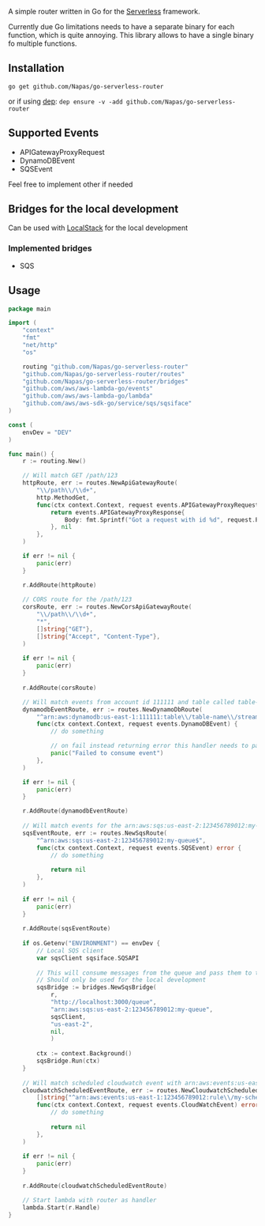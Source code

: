 A simple router written in Go for the [Serverless](https://serverless.com/) framework.

Currently due Go limitations needs to have a separate binary for each function, which is quite annoying. This library allows to have a single binary fo multiple functions.

## Installation
```go get github.com/Napas/go-serverless-router```

or if using [dep](https://github.com/golang/dep):
```dep ensure -v -add github.com/Napas/go-serverless-router```


## Supported Events
* APIGatewayProxyRequest
* DynamoDBEvent
* SQSEvent

Feel free to implement other if needed

## Bridges for the local development
Can be used with [LocalStack](https://github.com/localstack/localstack) for the local development
 
### Implemented bridges
* SQS

## Usage
```go
package main

import (
	"context"
	"fmt"
	"net/http"
	"os"

	routing "github.com/Napas/go-serverless-router"
	"github.com/Napas/go-serverless-router/routes"
	"github.com/Napas/go-serverless-router/bridges"
	"github.com/aws/aws-lambda-go/events"
	"github.com/aws/aws-lambda-go/lambda"
	"github.com/aws/aws-sdk-go/service/sqs/sqsiface"
)

const (
	envDev = "DEV"
)

func main() {
	r := routing.New()

	// Will match GET /path/123
	httpRoute, err := routes.NewApiGatewayRoute(
		"\\/path\\/\\d+",
		http.MethodGet,
		func(ctx context.Context, request events.APIGatewayProxyRequest) (events.APIGatewayProxyResponse, error) {
			return events.APIGatewayProxyResponse{
				Body: fmt.Sprintf("Got a request with id %d", request.PathParameters["id"]),
			}, nil
		},
	)

	if err != nil {
		panic(err)
	}

	r.AddRoute(httpRoute)
	
	// CORS route for the /path/123
	corsRoute, err := routes.NewCorsApiGatewayRoute(
		"\\/path\\/\\d+", 
		"*", 
		[]string{"GET"}, 
		[]string{"Accept", "Content-Type"},
	)
	
	if err != nil {
		panic(err)
    }
    
	r.AddRoute(corsRoute)

	// Will match events from account id 111111 and table called table-name
	dynamodbEventRoute, err := routes.NewDynamoDbRoute(
		"^arn:aws:dynamodb:us-east-1:111111:table\\/table-name\\/stream.*$",
		func(ctx context.Context, request events.DynamoDBEvent) {
			// do something

			// on fail instead returning error this handler needs to panic
			panic("Failed to consume event")
		},
	)

	if err != nil {
		panic(err)
	}

	r.AddRoute(dynamodbEventRoute)
	
	// Will match events for the arn:aws:sqs:us-east-2:123456789012:my-queue queue.
	sqsEventRoute, err := routes.NewSqsRoute(
		"^arn:aws:sqs:us-east-2:123456789012:my-queue$",
		func(ctx context.Context, request events.SQSEvent) error {
		    // do something
		    
		    return nil
		},
	)
	
	if err != nil {
		panic(err)
	}
	
	r.AddRoute(sqsEventRoute)
	
	if os.Getenv("ENVIRONMENT") == envDev {
		// Local SQS client
		var sqsClient sqsiface.SQSAPI
		
		// This will consume messages from the queue and pass them to the router.
		// Should only be used for the local development
		sqsBridge := bridges.NewSqsBridge(
			r, 
			"http://localhost:3000/queue", 
			"arn:aws:sqs:us-east-2:123456789012:my-queue",
			sqsClient,
			"us-east-2",
			nil,
			)
		
		ctx := context.Background()
		sqsBridge.Run(ctx)
	}
	
	// Will match scheduled cloudwatch event with arn:aws:events:us-east-1:123456789012:rule/my-scheduled-rule
	cloudwatchScheduledEventRoute, err := routes.NewCloudwatchScheduledEventRoute(
		[]string{"^arn:aws:events:us-east-1:123456789012:rule\\/my-scheduled-rule$"},
		func(ctx context.Context, request events.CloudWatchEvent) error {
            // do something
            
            return nil
		},
	)
	
	if err != nil {
		panic(err)
	}
	
	r.AddRoute(cloudwatchScheduledEventRoute)

	// Start lambda with router as handler
	lambda.Start(r.Handle)
}

```
